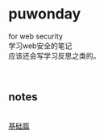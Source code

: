 # puwonday
for web security<br>
学习web安全的笔记<br>
应该还会写学习反思之类的。

<br>
<h2>notes</h2><br>
<a href=https://github.com/66lueflam144/puwonday/blob/main/base.md>基础篇</a>
